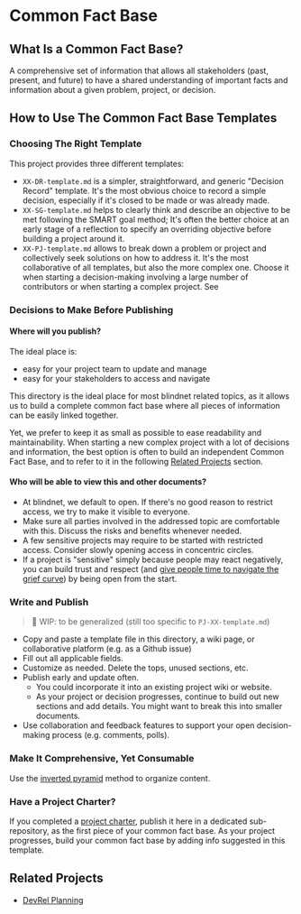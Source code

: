 # Common Fact Base

## What Is a Common Fact Base?

A comprehensive set of information that allows all stakeholders (past, present, and future) to have a shared understanding of important facts and information about a given problem, project, or decision.

## How to Use The Common Fact Base Templates

### Choosing The Right Template

This project provides three different templates:

- `XX-DR-template.md` is a simpler, straightforward, and generic "Decision Record" template. It's the most obvious choice to record a simple decision, especially if it's closed to be made or was already made.
- `XX-SG-template.md` helps to clearly think and describe an objective to be met following the SMART goal method; It's often the better choice at an early stage of a reflection to specify an overriding objective before building a project around it.
- `XX-PJ-template.md` allows to break down a problem or project and collectively seek solutions on how to address it. It's the most collaborative of all templates, but also the more complex one. Choose it when starting a decision-making involving a large number of contributors or when starting a complex project. See 

### Decisions to Make Before Publishing

#### Where will you publish?

The ideal place is:

- easy for your project team to update and manage
- easy for your stakeholders to access and navigate

This directory is the ideal place for most blindnet related topics, as it allows us to build a complete common fact base where all pieces of information can be easily linked together.

Yet, we prefer to keep it as small as possible to ease readability and maintainability.
When starting a new complex project with a lot of decisions and information, the best option is often to build an independent Common Fact Base, and to refer to it in the following [Related Projects](#related-projects) section.

#### Who will be able to view this and other documents?

- At blindnet, we default to open. If there's no good reason to restrict access, we try to make it visible to everyone.
- Make sure all parties involved in the addressed topic are comfortable with this. Discuss the risks and benefits whenever needed.
- A few sensitive projects may require to be started with restricted access. Consider slowly opening access in concentric circles.
- If a project is "sensitive" simply because people may react negatively, you can build trust and respect (and [give people time to navigate the grief curve](http://www.whatnextconsultancy.co.uk/blog/managing-change-change-curve.aspx)) by being open from the start.

### Write and Publish

> :construction: WIP: to be generalized (still too specific to `PJ-XX-template.md`)

- Copy and paste a template file in this directory, a wiki page, or collaborative platform (e.g. as a Github issue)
- Fill out all applicable fields.
- Customize as needed. Delete the tops, unused sections, etc.
- Publish early and update often.
  - You could incorporate it into an existing project wiki or website.
  - As your project or decision progresses, continue to build out new sections
    and add details. You might want to break this into smaller documents.
- Use collaboration and feedback features to support your open decision-making process (e.g. comments, polls).

### Make It Comprehensive, Yet Consumable

Use the [inverted pyramid](https://www.s8080.com/blog-news/writing-detail-pages-information-pages) method to organize content.

### Have a Project Charter?

If you completed a [project charter](https://www.smartsheet.com/blog/project-charter-templates-and-guidelines-every-business-need), publish it here in a dedicated sub-repository, as the first piece of your common fact base. As your project progresses, build your common fact base by adding info suggested in this template.

## Related Projects

- [DevRel Planning](https://github.com/blindnet-io/devrel-planning/)
